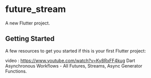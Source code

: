 # future_stream

A new Flutter project.

## Getting Started

A few resources to get you started if this is your first Flutter project:

video : https://www.youtube.com/watch?v=Ky8RxFF4kug
Dart Asynchronous Workflows - All Futures, Streams, Async Generator Functions.
